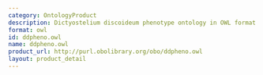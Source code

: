 ```yaml
---
category: OntologyProduct
description: Dictyostelium discoideum phenotype ontology in OWL format
format: owl
id: ddpheno.owl
name: ddpheno.owl
product_url: http://purl.obolibrary.org/obo/ddpheno.owl
layout: product_detail
---
```

